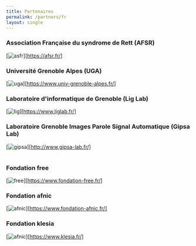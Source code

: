 ```yaml
---
title: Partenaires
permalink: /partners/fr
layout: single
---
```


### Association Française du syndrome de Rett (AFSR)
[![asfr](assets/images/afsrlogo.png)][https://afsr.fr/]

### Université Grenoble Alpes (UGA)
[![uga](assets/images/UGA.png)][https://www.univ-grenoble-alpes.fr/]

### Laboratoire d'informatique de Grenoble (Lig Lab)
[![lig](assets/images/lig.png)][https://www.liglab.fr/]

### Laboratoire Grenoble Images Parole Signal Automatique (Gipsa Lab)
[![gipsa](assets/images/Gipsa_Lab.png)][http://www.gipsa-lab.fr/]

#

### Fondation free
[![free](assets/images/free.jpg)][https://www.fondation-free.fr/]

### Fondation afnic
[![afnic](assets/images/afnic.jpg)][https://www.fondation-afnic.fr/]

### Fondation klesia
[![afnic](assets/images/afnic.jpg)][https://www.klesia.fr/]
